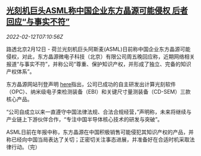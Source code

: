 <!--1644651062000-->
[光刻机巨头ASML称中国企业东方晶源可能侵权 后者回应“与事实不符”](https://cn.reuters.com/article/asml-china-dfjy-0212-idCNKBS2KH07G)
------

<div><i>2022-02-12T07:10:56Z</i></div><p>路透北京2月12日 - 荷兰光刻机巨头阿斯麦(ASML)日前称中国企业东方晶源可能侵权，对此，东方晶源微电子科技（北京）有限公司周五晚回应称，近期网络相关报道“与事实不符”，并称公司“尊重、保护知识产权，并形成了独立、完备的知识产权体系”。</p><p>东方晶源网站刊登声明 <a href="http://www.dfjy-jx.com/article/50/1.html">here</a>指出，公司已成功的自主研发出计算光刻软件（OPC）、纳米级电子束检测装备（EBI）和关键尺寸量测装备（CD-SEM）三款核心产品。</p><p>“公司自成立以来一直遵守中国法律法规、合法合规经营，”声明称，未来将继续与产业链上下游伙伴合作，“专注中国半导体核心技术的研发与突破”。</p><p>ASML日前在年报中称，东方晶源在中国积极销售可能侵犯其知识产权的产品，并称已经向中国当局表达了关切；正密切关注事态进展，并准备好在合适时机采取法律行动。（完）</p>
